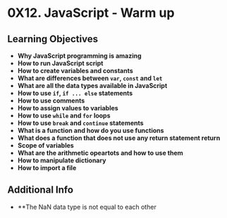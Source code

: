 # 0X12. JavaScript - Warm up

## Learning Objectives
* **Why JavaScript programming is amazing**
* **How to run JavaScript script**
* **How to create variables and constants**
* **What are differences between `var`, `const` and `let`**
* **What are all the data types available in JavaScript**
* **How to use `if`, `if ... else` statements**
* **How to use comments**
* **How to assign values to variables**
* **How to use `while` and `for` loops**
* **How to use `break` and `continue` statements**
* **What is a function and how do you use functions**
* **What does a function that does not use any return statement return**
* **Scope of variables**
* **What are the arithmetic opeartots and how to use them**
* **How to manipulate dictionary**
* **How to import a file**

## Additional Info
* **The NaN data type is not equal to each other
